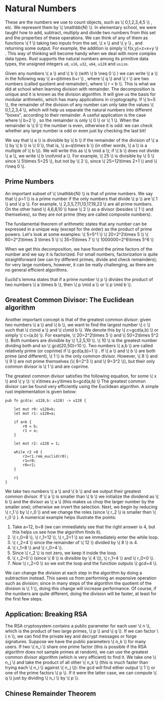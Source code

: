# Natural Numbers

These are the numbers we use to count objects, such as \\( 0,1,2,3,4,5 \\) , etc. We represent them by \\( \mathbb{N} \\). In elementary school, we were taught how to add, subtract, multiply and divide two numbers from this set and the properties of these operations. We can think of any of them as functions \\( f \\)  taking two inputs from the set, \\( x \\)  and \\( y \\) , and returning some output. For example, the addition is simply \\( f(x,y)=z=x+y \\) . This way of thinking will become handy when we deal with more complex data types. Rust supports the natural numbers among its primitive data types, the unsigned integers `u8`, `u16`, `u32`, `u64`, `u128` and `usize`. 

Given any numbers \\( a \\)  and \\( b \\)  (with \\( b \neq 0 \\) ) we can write \\( a \\)  in the following way \\( a=q\times b+r \\) , where \\( q \\)  and \\( r \\)  are two numbers (called quotient and remainder), where \\( r < b \\). This is what we did at school when learning division with remainder. The decomposition is unique and it is known as the division algorithm. It will give us the basis for modular arithmetic, which has many applications in cryptography. If \\( b=5 \\), the remainder of the division of any number can only take the values \\( 0,1,2,3,4 \\), which will help us separate the natural numbers into different "boxes", according to their remainder. A useful application is the case where \\( b=2 \\) , so the remainder is only \\( 0 \\)  or \\( 1 \\). When the remainder is \\( 0 \\)  the number is even, otherwise it is odd: we can check whether any large number is odd or even just by checking the last bit!

We say that \\( a \\) is divisible by \\( b \\) if the remainder of the division of \\( a \\) by \\( b \\) is \\( 0 \\), that is, \\( a=q\times b \\) (in other words, \\( a \\) is a multiple of \\( b \\)). We will write this as \\( b \mid a \\); if \\( b \\) does not divide \\( a \\), we write \\( b \not\mid a \\). For example, \\( 25 \\) is divisible by \\( 5 \\)  since \\( 5\times 5=25 \\), but not by \\( 2 \\), since \\( 25=12\times 2+1 \\) and \\( r\neq 0 \\). 

## Prime Numbers

An important subset of \\( \mathbb{N} \\) is that of prime numbers. We say that \\( p>1 \\) is a prime number if the only numbers that divide \\( p \\) are \\( 1 \\) and \\( p \\). For example, \\( 2,3,5,7,11,13,17,19,23 \\) are all prime numbers. On the other hand \\( 4,6,8,10 \\) have \\( 2 \\) as a divisor (besides \\( 1 \\) and themselves), so they are not prime (they are called composite numbers). 

The fundamental theorem of arithmetic states that any number can be expressed in a unique way (except for the order) as the product of prime powers. Let's look at some examples:
\\( 5=5^1 \\) 
\\( 20=2^2\times 5 \\) 
\\( 60=2^2\times 3 \times 5 \\) 
\\( 35=5\times 7 \\) 
\\( 1000000=2^6\times 5^6 \\) 

When we get this decomposition, we have found the prime factors of the number and we say it is factorized. For small numbers, factorization is quite straightforward (we can try different primes, divide and check remainders); for very large numbers, however, it can be really challenging, as there are no general efficient algorithms.

Euclid's lemma states that if a prime number \\( p \\) divides the product of two numbers \\( a \times b \\), then \\( p \mid a \\) or \\( p \mid b \\).

## Greatest Common Divisor: The Euclidean algorithm

Another important concept is that of the greatest common divisor: given two numbers \\( a \\) and \\( b \\), we want to find the largest number \\( c \\) such that \\( c\mid a \\) and \\( c\mid b \\). We denote this by \\( c=gcd(a,b) \\) or simply \\( c=(a,b) \\). For example, \\( 20=2^2\times 5 \\) and \\( 50=2\times 5^2 \\). Both numbers are divisible by \\( 1,2,5,10 \\). \\( 10 \\) is the greatest number dividing both and so \\( gcd(20,50)=10 \\). Two numbers \\( a,b \\)  are called relatively prime (or coprime) if \\( gcd(a,b)=1 \\) . If \\( a \\) and \\( b \\) are both prime (and different), \\( 1 \\) is the only common divisor. However, \\( 8 \\) and \\( 9 \\) are not prime themselves (\\( 8=2^3 \\) and \\( 9=3^2 \\)), but their only common divisor is \\( 1 \\) and are coprime.

The greatest common divisor satisfies the following equation, for some \\( x \\) and \\( y \\):
\\( x\times a+y\times b=gcd(a,b) \\) 
The greatest common divisor can be found very efficiently using the Euclidean algorithm. A simple rust implementation is given below:

```
pub fn gcd(a: u128,b: u128) -> u128 {

    let mut r0: u128=b;
    let mut r1: u128=a;

    if a>b {
        r0 = b;
        r1 = a;
    } 

    let mut r2: u128 = 1;

    while r2 >0 {
        r2=r1.rem_euclid(r0);
        r1=r0;
        r0=r2;
    }

    r1
}
```
We take two numbers \\( a \\) and \\( b \\) and we output their greatest common divisor. If \\( a \\) is smaller than \\( b \\) we initialize the dividend as \\( b \\) and the divisor as \\( a \\) (this makes us chop the larger number by the smaller one); otherwise we invert the selection. Next, we begin by reducing \\( r_1 \\) by \\( r_0 \\) and we change the roles (since \\( r_2 \\) is smaller then \\( r_0 \\) ). A numerical example helps illustrate the points:
1. Take a=12, b=8 (we can immediately see that the right answer is 4, but this helps us see how the algorithm finds it).
2. \\( r_0=8 \\), \\( r_1=12 \\), \\( r_2=1 \\) so we immediately enter the while loop.
3. \\( r_2=4 \\) since the remainder of \\( 12 \\) divided by \\( 8 \\) is 4.
4. \\( r_1=8 \\) and \\( r_0=4 \\).
5. Since \\( r_2 \\) is not zero, we keep it inside the loop. 
6. \\( r_2=0 \\) (since \\( 8 \\) is divisible by \\( 4 \\)), \\( r_1=4 \\) and \\( r_0=0 \\).
7. Now \\( r_2=0 \\) so we exit the loop and the function outputs \\( gcd=4 \\).

We can change the division at each step in the algorithm by doing a subtraction instead. This saves us from performing an expensive operation such as division; since in many steps of the algorithm the quotient of the division is \\( 1 \\), doing this change will increase performance. Of course, if the numbers are quite different, doing the division will be faster, at least for the first few steps.

## Application: Breaking RSA

The RSA cryptosystem contains a public parameter for each user \\( n \\), which is the product of two large primes, \\( p \\) and \\( q \\). If we can factor \\( n \\), we can find the private key and decrypt messages or forge signatures. Suppose we have the public parameters \\( n_k \\) for many users. If two \\( n_i \\) share one prime factor (this is possible if the RSA algorithm does not sample primes at random), we can use the greatest common divisor algorithm (which is very efficient) to find it. We take one \\( n_j \\) and take the product of all other \\( n_k \\) (this is much faster than trying each \\( n_i \\) against \\( n_j \\)): the gcd will find either output \\( 1 \\) or one of the prime factors \\( p \\). If it were the latter case, we can compute \\( q \\) just by dividing \\( n_i \\) by \\( p \\).

## Chinese Remainder Theorem